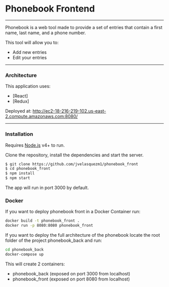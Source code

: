 # Phonebook Frontend
***
Phonebook is a web tool made to provide a set of entries that contain a first name, last name, and a phone number.

This tool will allow you to:

  - Add new entries
  - Edit your entries
***
### Architecture
This application uses:

* [React] 
* [Redux]

Deployed at: http://ec2-18-216-219-102.us-east-2.compute.amazonaws.com:8080/

***
### Installation

Requires [Node.js](https://nodejs.org/) v4+ to run.

Clone the repository, install the dependencies and start the server.

```sh
$ git clone https://github.com/jvelasquezm1/phonebook_front
$ cd phonebook_front
$ npm install
$ npm start
```

The app will run in port 3000 by default.

### Docker

If you want to deploy phonebook front in a Docker Container run:

```sh
docker build -t phonebook_front .
docker run -p 8080:8080 phonebook_front
```

If you want to deploy the full architecture of the phonebook locate the root folder of the project phonebook_back and run:

```sh
cd phonebook_back
docker-compose up
```

This will create 2 containers:
- phonebook_back (exposed on port 3000 from localhost)
- phonebook_front (exposed on port 8080 from localhost)
